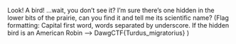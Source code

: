 Look! A bird! …wait, you don’t see it? I’m sure there’s one hidden in the lower bits of the prairie, can you find it and tell me its scientific name? (Flag formatting: Capital first word, words separated by underscore. If the hidden bird is an American Robin —> DawgCTF{Turdus_migratorius} )
